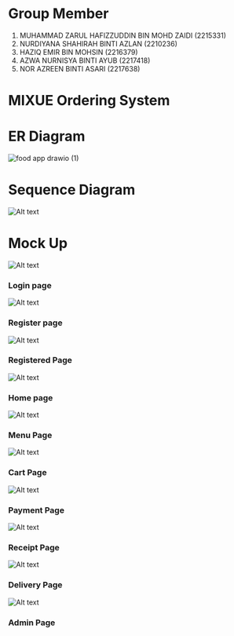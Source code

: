 # Group Member
1. MUHAMMAD ZARUL HAFIZZUDDIN BIN MOHD ZAIDI (2215331)
2. NURDIYANA SHAHIRAH BINTI AZLAN (2210236)
3. HAZIQ EMIR BIN  MOHSIN (2216379)
4. AZWA NURNISYA BINTI AYUB (2217418)
5. NOR AZREEN BINTI ASARI (2217638)

# MIXUE Ordering System



# ER Diagram
![food app drawio (1)](https://github.com/user-attachments/assets/9038ca9d-9a92-49ee-8e76-fe1e14c8933e)

# Sequence Diagram
![Alt text](sequenceDiagram.jpg?raw=true)

# Mock Up
![Alt text](mixue_login.png?raw=true)
### Login page
![Alt text](mixue_register.png?raw=true)
### Register page
![Alt text](mixue_register2.png?raw=true)
### Registered Page
![Alt text](mixue_home.png?raw=true)
### Home page
![Alt text](mixue_product.png?raw=true)
### Menu Page
![Alt text](mixue_cart.png?raw=true)
### Cart Page
![Alt text](mixue_cartsummary.png?raw=true)
### Payment Page
![Alt text](mixue_receipt.png?raw=true)
### Receipt Page
![Alt text](mixue_delivery.png?raw=true)
### Delivery Page
![Alt text](mixue_addnew.png?raw=true)
### Admin Page

